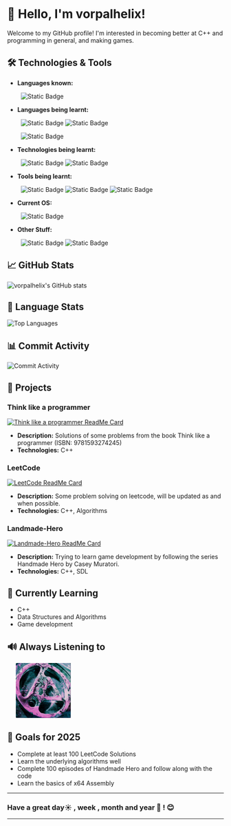# 👋 Hello, I'm vorpalhelix!

Welcome to my GitHub profile! I'm interested in becoming better at C++ and programming in general, and making games. 

## 🛠️ Technologies & Tools

- **Languages known:**
<p align="left">
&nbsp; &nbsp; &nbsp; &nbsp; <img alt="Static Badge" height="32px" src="https://img.shields.io/badge/javascript-B12B28?style=for-the-badge&logo=javascript&logoColor=white">
</p>
  
- **Languages being learnt:**

<p align="left">
&nbsp; &nbsp; &nbsp; &nbsp; <img alt="Static Badge" height=128px" src="https://img.shields.io/badge/c%2B%2B-royalblue?style=for-the-badge&logo=cplusplus&logoColor=white">
  <img alt="Static Badge" height="32px" src="https://img.shields.io/badge/x64%20asm-0071C5?style=for-the-badge&logo=intel&logoColor=white">
</p>
<p> &nbsp; &nbsp; &nbsp; &nbsp; 
<img alt="Static Badge" height="24px" src="https://img.shields.io/badge/Note%3A%20Why%20is%20C%2B%2B%20so%20big%3F%20IDK%2C%20Ask%20Bjarne%20Stroustrup.-02303A?style=flat">
</p>

- **Technologies being learnt:**
<p align ="left">
&nbsp; &nbsp; &nbsp; &nbsp; <img alt="Static Badge" height="32px" src="https://img.shields.io/badge/SDL-2F539B?style=for-the-badge&logoColor=white">
  <img alt="Static Badge" height="32px" src="https://img.shields.io/badge/OpenGL-00B5E2?style=for-the-badge&logo=opengl&logoColor=white">
</p>

- **Tools being learnt:**
<p align="left">
  &nbsp; &nbsp; &nbsp; &nbsp; <img alt="Static Badge" height="32px" src="https://img.shields.io/badge/Git-F05032?style=for-the-badge&logo=git&logoColor=white">
  <img alt="Static Badge" height="32px" src="https://img.shields.io/badge/Spacemacs-9266CC?style=for-the-badge&logo=spacemacs&logoColor=white">
  <img alt="Static Badge" height="32px" src="https://img.shields.io/badge/CMake-064F8C?style=for-the-badge&logo=cmake">
</p>

- **Current OS:** 
<p align="left">
&nbsp; &nbsp; &nbsp; &nbsp; <img alt="Static Badge" height="32px" src="https://img.shields.io/badge/Debian-F70D1A?style=for-the-badge&logo=debian&logoColor=white">
</p>

- **Other Stuff:**
<p align="left">
&nbsp; &nbsp; &nbsp; &nbsp; <img alt="Static Badge" height="32px" src="https://img.shields.io/badge/LeetCode-FFA116?style=for-the-badge&logo=LeetCode&logoColor=121212">
<img alt="Static Badge" height="32px" src="https://img.shields.io/badge/Codewars-B1361E?style=for-the-badge&logo=Codewars&logoColor=white">
</p>

## 📈 GitHub Stats

![vorpalhelix's GitHub stats](https://github-readme-stats.vercel.app/api?username=vorpalhelix&show_icons=true&theme=github_dark)

## 🥧 Language Stats

![Top Languages](https://github-readme-stats.vercel.app/api/top-langs/?username=vorpalhelix&layout=compact&theme=github_dark)

## 📊 Commit Activity

![Commit Activity](https://github-readme-activity-graph.vercel.app/graph?username=vorpalhelix&theme=github-compact)

## 🚀 Projects

### Think like a programmer
[![Think like a programmer ReadMe Card](https://github-readme-stats.vercel.app/api/pin/?username=vorpalhelix&repo=think-like-a-programmer-solutions&theme=github_dark)](https://github.com/vorpalhelix/think-like-a-programmer-solutions)
- **Description:** Solutions of some problems from the book Think like a programmer (ISBN: 9781593274245)
- **Technologies:** C++

### LeetCode
[![LeetCode ReadMe Card](https://github-readme-stats.vercel.app/api/pin/?username=vorpalhelix&repo=LeetCode&theme=github_dark)](https://github.com/vorpalhelix/LeetCode)
- **Description:** Some problem solving on leetcode, will be updated as and when possible.
- **Technologies:** C++, Algorithms

### Landmade-Hero
[![Landmade-Hero ReadMe Card](https://github-readme-stats.vercel.app/api/pin/?username=vorpalhelix&repo=Landmade-Hero&theme=github_dark)](https://github.com/vorpalhelix/Landmade-Hero)
- **Description:** Trying to learn game development by following the series Handmade Hero by Casey Muratori.
- **Technologies:** C++, SDL


## 🌱 Currently Learning

- C++
- Data Structures and Algorithms
- Game development

## 🔊 Always Listening to
 &nbsp;&nbsp;&nbsp;&nbsp; ![Linkin Park](./linkinpark-small.png)


## 🎯 Goals for 2025

- Complete at least 100 LeetCode Solutions
- Learn the underlying algorithms well
- Complete 100 episodes of Handmade Hero and follow along with the code
- Learn the basics of x64 Assembly

---

### Have a great day☀️ , week , month and year 📅 ! 😊
---
